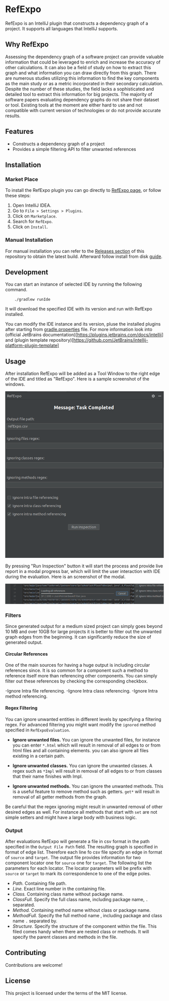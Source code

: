 # RefExpo

RefExpo is an IntelliJ plugin that constructs a dependency graph of a project. It supports all languages that IntelliJ supports.

## Why RefExpo

Assessing the dependency graph of a software project can provide valuable information that could be leveraged to enrich and increase the accuracy of other calculations. 
It can also be a field of study on how to extract this graph and what information you can draw directly from this graph. 
There are numerous studies utilizing this information to find the key components as the main study or as a metric incorporated in their secondary calculation. 
Despite the number of these studies, the field lacks a sophisticated and detailed tool to extract this information for big projects. 
The majority of software papers evaluating dependency graphs do not share their dataset or tool. 
Existing tools at the moment are either hard to use and not compatible with current version of technologies or do not provide accurate results. 

## Features

- Constructs a dependency graph of a project
- Provides a simple filtering API to filter unwanted references

## Installation

### Market Place

To install the RefExpo plugin you can go directly to [RefExpo page](https://plugins.jetbrains.com/plugin/23684-refexpo), or follow these steps:

1. Open IntelliJ IDEA.
2. Go to `File > Settings > Plugins`.
3. Click on `Marketplace`.
4. Search for `RefExpo`.
5. Click on `Install`.

### Manual Installation

For manual installation you can refer to the [Releases section](https://github.com/vharatian/RefExpo/releases) of this repository to obtain the latest build. Afterward follow install from disk [guide](https://www.jetbrains.com/help/idea/managing-plugins.html#install_plugin_from_disk).

## Development

You can start an instance of selected IDE by running the following command.
```
    ./gradlew runIde
```

It will download the specified IDE with its version and run with RefExpo installed.

You can modify the IDE instance and its version, pluse the installed plugins after starting from [gradle.properties](gradle.properties) file.
For more information look into (official JetBrains documentation)[https://plugins.jetbrains.com/docs/intellij] and (plugin template repository)[https://github.com/JetBrains/intellij-platform-plugin-template]

## Usage

After installation RefExpo will be added as a Tool Window to the right edge of the IDE and titled as "RefExpo". Here is a sample screenshot of the windows.

![RefExpo toolbox](statics/toolbox.png)

By pressing "Run Inspection" button it will start the process and provide live report in a modal progress bar, which will limit the user interaction with IDE during the evaluation. Here is an screenshot of the modal.

![RefExpo toolbox](statics/inspectionModal.png)

### Filters

Since generated output for a medium sized project can simply goes beyond 10 MB and over 10GB for large projects it is better to filter out the unwanted graph edges from the beginning.
 It can significantly reduce the size of generated output.

#### Circular References

One of the main sources for having a huge output is including circular references since. 
It is so common for a component such a method to reference itself more than referencing other components. 
You can simply filter out these references by checking the corresponding checkbox.

-Ignore Intra file referencing.
-Ignore Intra class referencing.
-Ignore Intra method referencing.

#### Regex Filtering

You can ignore unwanted entities in different levels by specifying a filtering regex.
For advanced filtering you might want modify the `ignored` method specified in `RefExpoEvaluation`.

- **Ignore unwanted files.**
    You can ignore the unwanted files, for instance you can enter `*.html` which will result in removal of all edges to or from html files and all containing elements. you can also ignore all files existing in a certain path.

- **Ignore unwanted  classes.**
    You can ignore the unwanted classes. A regex such as `*Impl` will result in removal of all edges to or from classes that their name finishes with Impl.

- **Ignore unwanted methods.**
    You can ignore the unwanted methods. This is a useful feature to remove method such as getters. `get*` will result in removal of all getter methods from the graph.

Be careful that the regex ignoring might result in unwanted removal of other desired edges as well. 
For instance all methods that start with `set` are not simple setters and might have a large body with business logic.

### Output
After evaluations RefExpo will generate a file in csv format in the path specified in the `Output File Path` field. 
The resulting graph is specified in format of edge list. 
Therefore each line fo csv file specify an edge in format of `source` and `target`.
The output file provides information for two component locator one for `source` one for `target`.
The following list the parameters for each locator. The locator parameters will be prefix with `source` or `target` to mark its correspondence to one of the edge poles.

- *Path.* Containing file path.
- *Line.* Exact line number in the containing file.
- *Class.* Containing class name without package name.
- *ClassFull.* Specify the full class name, including package name, `.` separated.
- *Method.* Containing method name without class or package name.
- *MethodFull.* Specify the full method name , including package and class name `.` separated by.
- *Structure.* Specify the structure of the component within the file. This filed comes handy when there are nested class or methods. It will specify the parent classes and methods in the file.

## Contributing

Contributions are welcome!

## License

This project is licensed under the terms of the MIT license.